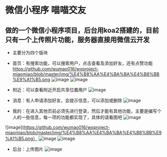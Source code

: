 # 微信小程序 喵喵交友
 ## 做的一个微信小程序项目，后台用koa2搭建的，目前只有一个上传照片功能，服务器直接用微信云开发
- 主要分为四个版块

- 首页：有搜索功能，可以搜索用户，点击查看及添加好友，还有点赞功能
https://github.com/wumao016/wxproject-miaomiao/blob/master/img/%E4%B8%AA%E4%BA%BA%E4%B8%BB%E9%A1%B5.png
![image](https://github.com/wumao016/wxproject-miaomiao/raw/master/img/shouye.png)
![image](https://github.com/wumao016/wxproject-miaomiao/raw/master/img/搜索组件.png)
- 附近：可以查看附近开启共享位置用户
![image](https://github.com/wumao016/wxproject-miaomiao/raw/master/img/附近页.png)
- 消息：有人申请添加好友，会提示信息，可以添加或删除
![image](https://github.com/wumao016/wxproject-miaomiao/raw/master/img/消息页.png)
- 我的：在进入其他页前必须先进行登录，然后才能有其他功能，主要是编写个人的一些信息，每一项的功能都实现了，具体的请看图吧
![image](https://github.com/wumao016/wxproject-miaomiao/raw/master/img/个人信息.png)

![image](https://github.com/wumao016/wxproject-miaomiao/blob/master/img/%E4%B8%AA%E4%BA%BA%E4%B8%BB%E9%A1%B5.png）
![image](https://github.com/wumao016/wxproject-miaomiao/raw/master/img/mine.png)
![image](https://github.com/wumao016/wxproject-miaomiao/raw/master/img/miaomiao.png)
- 后台：上传图片 
![image](https://github.com/wumao016/wxproject-miaomiao/raw/master/img/后台.png)
